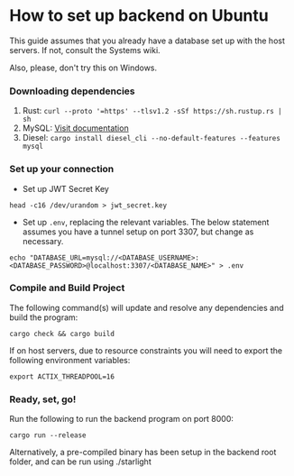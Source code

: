 # How to set up backend on Ubuntu
This guide assumes that you already have a database set up with the host servers. If not, consult the Systems wiki.

Also, please, don't try this on Windows.

### Downloading dependencies
1. Rust: `curl --proto '=https' --tlsv1.2 -sSf https://sh.rustup.rs | sh`
2. MySQL: [Visit documentation](https://dev.mysql.com/doc/mysql-installation-excerpt/5.7/en/linux-installation-apt-repo.html)
3. Diesel: `cargo install diesel_cli --no-default-features --features mysql`

### Set up your connection
- Set up JWT Secret Key
```shell script
head -c16 /dev/urandom > jwt_secret.key
```
- Set up `.env`, replacing the relevant variables. The below statement assumes you have a tunnel setup on port 3307, but change as necessary.
```shell script
echo "DATABASE_URL=mysql://<DATABASE_USERNAME>:<DATABASE_PASSWORD>@localhost:3307/<DATABASE_NAME>" > .env
```

### Compile and Build Project
The following command(s) will update and resolve any dependencies and build the program:
```
cargo check && cargo build
```
If on host servers, due to resource constraints you will need to export the following environment variables:

```shell script
export ACTIX_THREADPOOL=16
```
### Ready, set, go!
Run the following to run the backend program on port 8000:
```
cargo run --release
```
Alternatively, a pre-compiled binary has been setup in the backend root folder, and can be run using ./starlight
